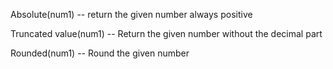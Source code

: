 Absolute(num1) -- return the given number always positive

Truncated value(num1) -- Return the given number without the decimal part 

Rounded(num1) -- Round the given number 